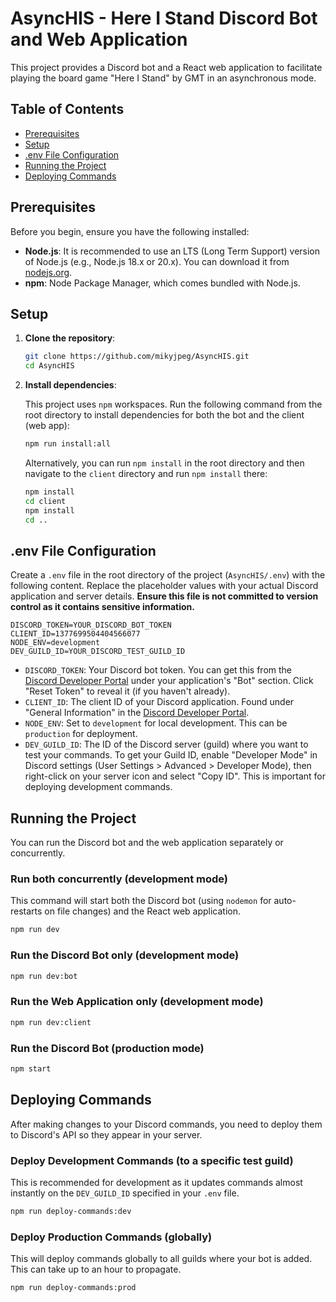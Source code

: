 # AsyncHIS - Here I Stand Discord Bot and Web Application

This project provides a Discord bot and a React web application to facilitate playing the board game "Here I Stand" by GMT in an asynchronous mode.

## Table of Contents

- [Prerequisites](#prerequisites)
- [Setup](#setup)
- [.env File Configuration](#env-file-configuration)
- [Running the Project](#running-the-project)
- [Deploying Commands](#deploying-commands)

## Prerequisites

Before you begin, ensure you have the following installed:

-   **Node.js**: It is recommended to use an LTS (Long Term Support) version of Node.js (e.g., Node.js 18.x or 20.x). You can download it from [nodejs.org](https://nodejs.org/).
-   **npm**: Node Package Manager, which comes bundled with Node.js.

## Setup

1.  **Clone the repository**:

    ```bash
    git clone https://github.com/mikyjpeg/AsyncHIS.git
    cd AsyncHIS
    ```

2.  **Install dependencies**:

    This project uses `npm` workspaces. Run the following command from the root directory to install dependencies for both the bot and the client (web app):

    ```bash
    npm run install:all
    ```

    Alternatively, you can run `npm install` in the root directory and then navigate to the `client` directory and run `npm install` there:

    ```bash
    npm install
    cd client
    npm install
    cd ..
    ```

## .env File Configuration

Create a `.env` file in the root directory of the project (`AsyncHIS/.env`) with the following content. Replace the placeholder values with your actual Discord application and server details. **Ensure this file is not committed to version control as it contains sensitive information.**

```env
DISCORD_TOKEN=YOUR_DISCORD_BOT_TOKEN
CLIENT_ID=1377699504404566077
NODE_ENV=development
DEV_GUILD_ID=YOUR_DISCORD_TEST_GUILD_ID
```

-   `DISCORD_TOKEN`: Your Discord bot token. You can get this from the [Discord Developer Portal](https://discord.com/developers/applications) under your application's "Bot" section. Click "Reset Token" to reveal it (if you haven't already).
-   `CLIENT_ID`: The client ID of your Discord application. Found under "General Information" in the [Discord Developer Portal](https://discord.com/developers/applications).
-   `NODE_ENV`: Set to `development` for local development. This can be `production` for deployment.
-   `DEV_GUILD_ID`: The ID of the Discord server (guild) where you want to test your commands. To get your Guild ID, enable "Developer Mode" in Discord settings (User Settings > Advanced > Developer Mode), then right-click on your server icon and select "Copy ID". This is important for deploying development commands.

## Running the Project

You can run the Discord bot and the web application separately or concurrently.

### Run both concurrently (development mode)

This command will start both the Discord bot (using `nodemon` for auto-restarts on file changes) and the React web application.

```bash
npm run dev
```

### Run the Discord Bot only (development mode)

```bash
npm run dev:bot
```

### Run the Web Application only (development mode)

```bash
npm run dev:client
```

### Run the Discord Bot (production mode)

```bash
npm start
```

## Deploying Commands

After making changes to your Discord commands, you need to deploy them to Discord's API so they appear in your server.

### Deploy Development Commands (to a specific test guild)

This is recommended for development as it updates commands almost instantly on the `DEV_GUILD_ID` specified in your `.env` file.

```bash
npm run deploy-commands:dev
```

### Deploy Production Commands (globally)

This will deploy commands globally to all guilds where your bot is added. This can take up to an hour to propagate.

```bash
npm run deploy-commands:prod
``` 